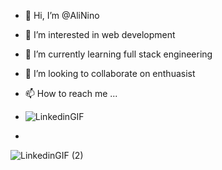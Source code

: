 - 👋 Hi, I’m @AliNino
- 👀 I’m interested in web development
- 🌱 I’m currently learning full stack engineering
- 💞️ I’m looking to collaborate on enthuasist
- 📫 How to reach me ...
- ![LinkedinGIF](https://github.com/AliNino/AliNino/assets/152000656/792b40a0-ebc0-45df-b93e-0aa47d337140)

- 
![LinkedinGIF (2)](https://github.com/AliNino/AliNino/assets/152000656/e7f8d4c8-3799-47a4-9c30-6fe7774502d4)

<!---
AliNino/AliNino is a ✨ special ✨ repository because its `README.md` (this file) appears on your GitHub profile.
You can click the Preview link to take a look at your changes.
--->
